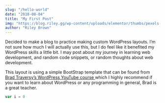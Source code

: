 ```yaml
---
slug: "/hello-world"
date: "2018-08-04"
title: "My First Post"
img: "https://blog.riley.gg/wp-content/uploads/elementor/thumbs/pexels-photo-o1ojckl0efl8iv51r91z9jtm39v5wjq20adie62s20.jpg"
author: "Riley Brown"
---
```


Decided to make a blog to practice making custom WordPress layouts. I’m not sure how much I will actually use this, but I do feel like it benefited my WordPress skills a little bit. I may post about my journey in learning web development, and random code snippets, or random thoughts about web development.

This layout is using a simple BootStrap template that can be found from <a href="https://www.youtube.com/watch?v=2Zt8va_6HRk&list=PLillGF-RfqbaKe3TWtwDW8vYV2MHIFPEi" target="_blank">Brad Traversy’s WordPress YouTube course </a> which I highly recommend if you want to learn about WordPress or any programming in general, Brad is a great teacher.

```js
var i = 0
```
